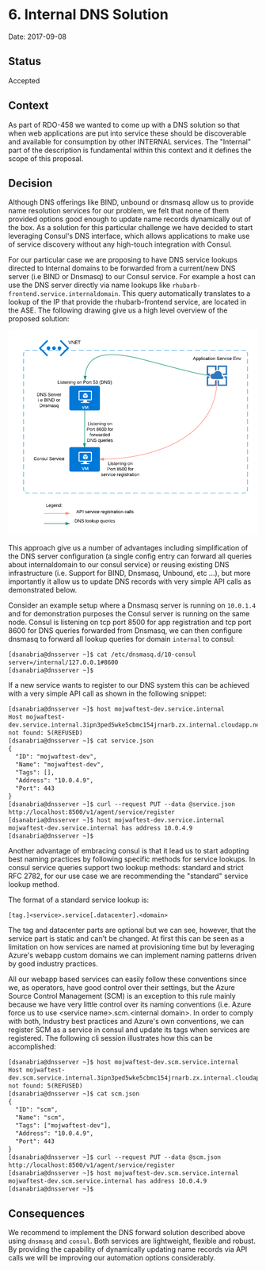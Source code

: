 # 6. Internal DNS Solution
Date: 2017-09-08

## Status 
Accepted

## Context 

As part of RDO-458 we wanted to come up with a DNS solution so that when web applications are put into service these should be discoverable and available for consumption by other INTERNAL services. The "Internal" part of the description is fundamental within this context and it defines the scope of this proposal.

## Decision 

Although DNS offerings like BIND, unbound or dnsmasq allow us to provide name resolution services for our problem, we felt that none of them provided options good enough to update name records dynamically out of the box. As a solution for this particular challenge we have decided to start leveraging Consul's DNS interface, which allows applications to make use of service discovery without any high-touch integration with Consul.

For our particular case we are proposing to have DNS service lookups directed to Internal domains to be forwarded from a current/new DNS server (i.e BIND or Dnsmasq) to our Consul service. For example a host can use the DNS server directly via name lookups like `rhubarb-frontend.service.internaldomain`. This query automatically translates to a lookup of the IP that provide the rhubarb-frontend service, are located in the <internal domain> ASE. The following drawing give us a high level overview of the proposed solution:

![Internal DNS](../../img/internal-dns-proposal.png)

This approach give us a number of advantages including simplification of the DNS server configuration (a single config entry can forward all queries about internaldomain to our consul service) or reusing existing DNS infrastructure (i.e. Support for BIND, Dnsmasq, Unbound, etc ...), but more importantly it allow us to update DNS records with very simple API calls as demonstrated below. 

Consider an example setup where a Dnsmasq server is running on `10.0.1.4` and for demonstration purposes the Consul server is running on the same node. Consul is listening on tcp port 8500 for app registration and tcp port 8600 for DNS queries forwarded from Dnsmasq, we can then configure dnsmasq to forward all lookup queries for domain `internal` to consul:

```code
[dsanabria@dnsserver ~]$ cat /etc/dnsmasq.d/10-consul 
server=/internal/127.0.0.1#8600
[dsanabria@dnsserver ~]$
```

If a new service wants to register to our DNS system this can be achieved with a very simple API call as shown in the following snippet:

```code
[dsanabria@dnsserver ~]$ host mojwaftest-dev.service.internal
Host mojwaftest-dev.service.internal.3ipn3ped5wke5cbmc154jrnarb.zx.internal.cloudapp.net not found: 5(REFUSED)
[dsanabria@dnsserver ~]$ cat service.json 
{
  "ID": "mojwaftest-dev",
  "Name": "mojwaftest-dev",
  "Tags": [],
  "Address": "10.0.4.9",
  "Port": 443
}
[dsanabria@dnsserver ~]$ curl --request PUT --data @service.json http://localhost:8500/v1/agent/service/register
[dsanabria@dnsserver ~]$ host mojwaftest-dev.service.internal
mojwaftest-dev.service.internal has address 10.0.4.9
[dsanabria@dnsserver ~]$
```

Another advantage of embracing consul is that it lead us to start adopting best naming practices by following specific methods for service lookups. In consul service queries support two lookup methods: standard and strict RFC 2782, for our use case we are recommending the "standard" service lookup method.

The format of a standard service lookup is:

```code
[tag.]<service>.service[.datacenter].<domain>
```

The tag and datacenter parts are optional but we can see, however, that the service part is static and can't be changed. At first this can be seen as a limitation on how services are named at provisioning time but by leveraging Azure's webapp custom domains we can implement naming patterns driven by good industry practices.

All our webapp based services can easily follow these conventions since we, as operators, have good control over their settings, but the Azure Source Control Management (SCM) is an exception to this rule mainly because we have very little control over its naming conventions (i.e. Azure force us to use \<service name\>.scm.\<internal domain\>. In order to comply with both, Industry best practices and Azure's own conventions, we can register SCM as a service in consul and update its tags when services are registered. The following cli session illustrates how this can be accomplished:

```code
[dsanabria@dnsserver ~]$ host mojwaftest-dev.scm.service.internal
Host mojwaftest-dev.scm.service.internal.3ipn3ped5wke5cbmc154jrnarb.zx.internal.cloudapp.net not found: 5(REFUSED)
[dsanabria@dnsserver ~]$ cat scm.json 
{
  "ID": "scm",
  "Name": "scm",
  "Tags": ["mojwaftest-dev"],
  "Address": "10.0.4.9",
  "Port": 443
}
[dsanabria@dnsserver ~]$ curl --request PUT --data @scm.json http://localhost:8500/v1/agent/service/register
[dsanabria@dnsserver ~]$ host mojwaftest-dev.scm.service.internal
mojwaftest-dev.scm.service.internal has address 10.0.4.9
[dsanabria@dnsserver ~]$
```

## Consequences

We recommend to implement the DNS forward solution described above using `dnsmasq` and `consul`. Both services are lightweight, flexible and robust. By providing the capability of dynamically updating name records via API calls we will be improving our automation options considerably.
